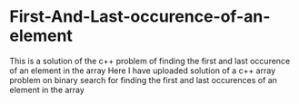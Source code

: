 # First-And-Last-occurence-of-an-element
This is a solution of the c++ problem of finding the first and last occurence of an element in the array
Here I have uploaded solution of a c++ array  problem  on binary search for finding the first and last occurences of an element in the array
